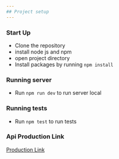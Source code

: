 ```yaml
---
## Project setup
---
```

### Start Up
* Clone the repository
* install node js and npm
* open project directory
* Install packages by running `npm install`


### Running server
- Run `npm run dev` to run server local

### Running tests
- Run `npm test` to run tests

### Api Production Link
[Production Link](https://converter-jcpz.onrender.com/api/v1/convert)

